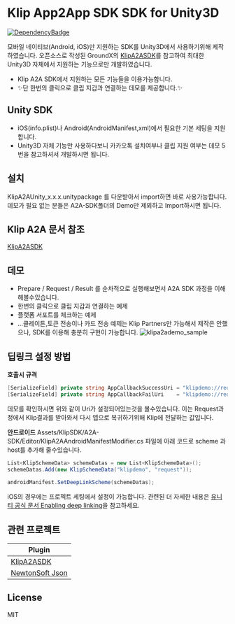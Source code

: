# Klip App2App SDK SDK for Unity3D
 [![DependencyBadge](https://img.shields.io/badge/dependency-newtonsoft.json%3A2.0.0-brightgreen)](https://github.com/JamesNK/Newtonsoft.Json)


모바일 네이티브(Android, iOS)만 지원하는 SDK를 Unity3D에서 사용하기위해 제작하였습니다. 
오픈소스로 작성된 GroundX의 [KlipA2ASDK]를 참고하여 최대한 Unity3D 자체에서 지원하는 기능으로만 개발하였습니다.

- Klip A2A SDK에서 지원하는 모든 기능들을 이용가능합니다.
- ✨단 한번의 클릭으로 클립 지갑과 연결하는 데모를 제공합니다.✨
## Unity SDK
- iOS(info.plist)나 Android(AndroidManifest,xml)에서 필요한 기본 세팅을 지원합니다.  
- Unity3D 자체 기능만 사용하다보니 카카오톡 설치여부나 클립 지원 여부는 데모 5번을 참고하셔서 개발하시면 됩니다.


## 설치
KlipA2AUnity_x.x.x.unitypackage 를 다운받아서 import하면 바로 사용가능합니다.
데모가 필요 없는 분들은 A2A-SDK폴더의 Demo만 제외하고 Import하시면 됩니다.


## Klip A2A 문서 참조
[KlipA2ASDK]

## 데모
- Prepare / Request / Result 를 순차적으로 실행해보면서 A2A SDK 과정을 이해해볼수있습니다.
- 한번의 클릭으로 클립 지갑과 연결하는 예제
- 플랫폼 서포트를 체크하는 예제
- ...클레이튼,토큰 전송이나 카드 전송 예제는 Klip Partners만 가능해서 제작은 안했으나, SDK를 이용해 충분히 구현이 가능합니다.
![klipa2ademo_sample](https://user-images.githubusercontent.com/10954717/147196051-844fe365-ecb3-4a09-a281-8b9e043d7865.png)

## 딥링크 설정 방법
**호출시 규격**

```c#
[SerializeField] private string AppCallbackSuccessUri = "klipdemo://request?success";
[SerializeField] private string AppCallbackFailUri    = "klipdemo://request?fail";
```
데모를 확인하시면 위와 같이 Uri가 설정되어있는것을 볼수있습니다. 
이는 Request과정에서 Klip결과를 받아와서 다시 앱으로 복귀하기위해 Klip에 전달하는 값입니다.

**안드로이드**
Assets/KlipSDK/A2A-SDK/Editor/KlipA2AAndroidManifestModifier.cs 파일에 아래 코드로 scheme 과 host를 추가해 줄수있습니다.

```c#
List<KlipSchemeData> schemeDatas = new List<KlipSchemeData>();
schemeDatas.Add(new KlipSchemeData("klipdemo", "request"));
        
androidManifest.SetDeepLinkScheme(schemeDatas);
```

iOS의 경우에는 프로젝트 세팅에서 설정이 가능합니다.
관련된 더 자세한 내용은 [유니티 공식 문서 Enabling deep linking](https://docs.unity3d.com/Manual/enabling-deep-linking.html)을 참고하세요.



## 관련 프로젝트

| Plugin |
| ------ | 
| [KlipA2ASDK] |
| [NewtonSoft Json](https://github.com/JamesNK/Newtonsoft.Json)|


## License
MIT

[//]: # 
   [KlipA2ASDK]:<https://docs.klipwallet.com/>
